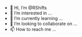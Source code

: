 - 👋 Hi, I’m @RShifts
- 👀 I’m interested in ...
- 🌱 I’m currently learning ...
- 💞️ I’m looking to collaborate on ...
- 📫 How to reach me ...

<!---
RShifts/RShifts is a ✨ special ✨ repository because its `README.md` (this file) appears on your GitHub profile.
You can click the Preview link to take a look at your changes.
--->

